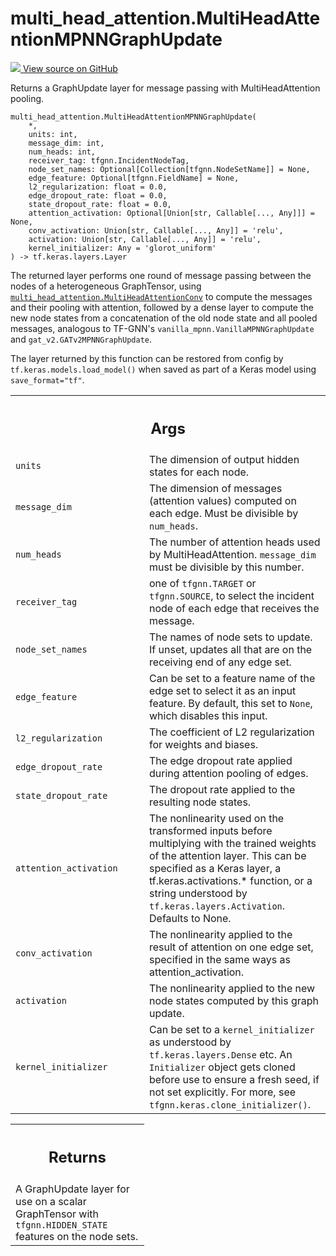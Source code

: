 # multi_head_attention.MultiHeadAttentionMPNNGraphUpdate

<!-- Insert buttons and diff -->

<a target="_blank" href="https://github.com/tensorflow/gnn/tree/master/tensorflow_gnn/models/multi_head_attention/layers.py#L698-L799">
<img src="https://www.tensorflow.org/images/GitHub-Mark-32px.png" /> View source
on GitHub </a>

Returns a GraphUpdate layer for message passing with MultiHeadAttention pooling.

<pre class="devsite-click-to-copy prettyprint lang-py tfo-signature-link">
<code>multi_head_attention.MultiHeadAttentionMPNNGraphUpdate(
    *,
    units: int,
    message_dim: int,
    num_heads: int,
    receiver_tag: tfgnn.IncidentNodeTag,
    node_set_names: Optional[Collection[tfgnn.NodeSetName]] = None,
    edge_feature: Optional[tfgnn.FieldName] = None,
    l2_regularization: float = 0.0,
    edge_dropout_rate: float = 0.0,
    state_dropout_rate: float = 0.0,
    attention_activation: Optional[Union[str, Callable[..., Any]]] = None,
    conv_activation: Union[str, Callable[..., Any]] = &#x27;relu&#x27;,
    activation: Union[str, Callable[..., Any]] = &#x27;relu&#x27;,
    kernel_initializer: Any = &#x27;glorot_uniform&#x27;
) -> tf.keras.layers.Layer
</code></pre>

<!-- Placeholder for "Used in" -->

The returned layer performs one round of message passing between the nodes of a
heterogeneous GraphTensor, using
<a href="../multi_head_attention/MultiHeadAttentionConv.md"><code>multi_head_attention.MultiHeadAttentionConv</code></a>
to compute the messages and their pooling with attention, followed by a dense
layer to compute the new node states from a concatenation of the old node state
and all pooled messages, analogous to TF-GNN's
`vanilla_mpnn.VanillaMPNNGraphUpdate` and `gat_v2.GATv2MPNNGraphUpdate`.

The layer returned by this function can be restored from config by
`tf.keras.models.load_model()` when saved as part of a Keras model using
`save_format="tf"`.

<!-- Tabular view -->

 <table class="responsive fixed orange">
<colgroup><col width="214px"><col></colgroup>
<tr><th colspan="2"><h2 class="add-link">Args</h2></th></tr>

<tr>
<td>
<code>units</code><a id="units"></a>
</td>
<td>
The dimension of output hidden states for each node.
</td>
</tr><tr>
<td>
<code>message_dim</code><a id="message_dim"></a>
</td>
<td>
The dimension of messages (attention values) computed on each
edge.  Must be divisible by <code>num_heads</code>.
</td>
</tr><tr>
<td>
<code>num_heads</code><a id="num_heads"></a>
</td>
<td>
The number of attention heads used by MultiHeadAttention.
<code>message_dim</code> must be divisible by this number.
</td>
</tr><tr>
<td>
<code>receiver_tag</code><a id="receiver_tag"></a>
</td>
<td>
one of <code>tfgnn.TARGET</code> or <code>tfgnn.SOURCE</code>, to select the
incident node of each edge that receives the message.
</td>
</tr><tr>
<td>
<code>node_set_names</code><a id="node_set_names"></a>
</td>
<td>
The names of node sets to update. If unset, updates all that
are on the receiving end of any edge set.
</td>
</tr><tr>
<td>
<code>edge_feature</code><a id="edge_feature"></a>
</td>
<td>
Can be set to a feature name of the edge set to select it as
an input feature. By default, this set to <code>None</code>, which disables this
input.
</td>
</tr><tr>
<td>
<code>l2_regularization</code><a id="l2_regularization"></a>
</td>
<td>
The coefficient of L2 regularization for weights and
biases.
</td>
</tr><tr>
<td>
<code>edge_dropout_rate</code><a id="edge_dropout_rate"></a>
</td>
<td>
The edge dropout rate applied during attention pooling of
edges.
</td>
</tr><tr>
<td>
<code>state_dropout_rate</code><a id="state_dropout_rate"></a>
</td>
<td>
The dropout rate applied to the resulting node states.
</td>
</tr><tr>
<td>
<code>attention_activation</code><a id="attention_activation"></a>
</td>
<td>
The nonlinearity used on the transformed inputs before
multiplying with the trained weights of the attention layer. This can be
specified as a Keras layer, a tf.keras.activations.* function, or a string
understood by <code>tf.keras.layers.Activation</code>. Defaults to None.
</td>
</tr><tr>
<td>
<code>conv_activation</code><a id="conv_activation"></a>
</td>
<td>
The nonlinearity applied to the result of attention on one
edge set, specified in the same ways as attention_activation.
</td>
</tr><tr>
<td>
<code>activation</code><a id="activation"></a>
</td>
<td>
The nonlinearity applied to the new node states computed by this
graph update.
</td>
</tr><tr>
<td>
<code>kernel_initializer</code><a id="kernel_initializer"></a>
</td>
<td>
Can be set to a <code>kernel_initializer</code> as understood
by <code>tf.keras.layers.Dense</code> etc.
An <code>Initializer</code> object gets cloned before use to ensure a fresh seed,
if not set explicitly. For more, see <code>tfgnn.keras.clone_initializer()</code>.
</td>
</tr>
</table>

<!-- Tabular view -->

 <table class="responsive fixed orange">
<colgroup><col width="214px"><col></colgroup>
<tr><th colspan="2"><h2 class="add-link">Returns</h2></th></tr>
<tr class="alt">
<td colspan="2">
A GraphUpdate layer for use on a scalar GraphTensor with
<code>tfgnn.HIDDEN_STATE</code> features on the node sets.
</td>
</tr>

</table>

